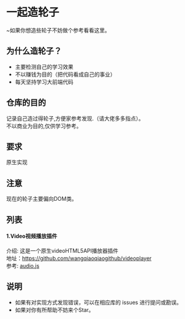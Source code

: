 # 一起造轮子
~如果你想造些轮子不妨做个参考看看这里。
<br/>
## 为什么造轮子？
* 主要检测自己的学习效果
* 不以赚钱为目的（把代码看成自己的事业）
* 每天坚持学习大前端代码
## 仓库的目的
记录自己造过得轮子,方便家参考发现.（请大佬多多指点）。
<br/>
不以商业为目的,仅供学习参考。
<br/>
## 要求
原生实现
<br/>
## 注意
现在的轮子主要偏向DOM类。
<br/>
## 列表
#### 1.Video视频播放插件
介绍: 这是一个原生videoHTML5API播放器插件
<br/>
地址：https://github.com/wangqiaoqiaogithub/videoplayer
<br/>
参考: [audio.js](https://github.com/wangqiaoqiaogithub/videoplayer/js/audio.js "悬停显示")
## 说明
* 如果有对实现方式发现错误，可以在相应库的 issues 进行提问或勘误。
* 如果对你有所帮助不妨来个Star。
